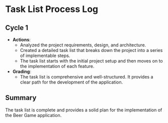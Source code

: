 # Task List Process Log

## Cycle 1
- **Actions**:
  - Analyzed the project requirements, design, and architecture.
  - Created a detailed task list that breaks down the project into a series of implementable steps.
  - The task list starts with the initial project setup and then moves on to the implementation of each feature.
- **Grading**:
  - The task list is comprehensive and well-structured. It provides a clear path for the development of the application.

## Summary
The task list is complete and provides a solid plan for the implementation of the Beer Game application.
